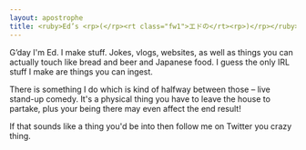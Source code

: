 ```yaml
---
layout: apostrophe
title: <ruby>Ed’s <rp>(</rp><rt class="fw1">エドの</rt><rp>)</rp></ruby> <ruby>website <rp>(</rp><rt class="fw1">ウェブサイト</rt><rp>)</rp></ruby>
---
```


G’day I'm Ed. I make stuff. Jokes, vlogs, websites, as well as things you can actually touch like bread and beer and Japanese food. I guess the only IRL stuff I make are things you can ingest.

There is something I do which is kind of halfway between those – live stand-up comedy. It's a physical thing you have to leave the house to partake, plus your being there may even affect the end result!

If that sounds like a thing you'd be into then follow me on Twitter you crazy thing.